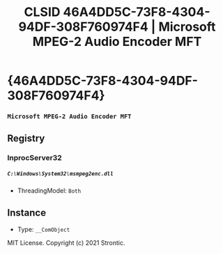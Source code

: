 ﻿---
title: "CLSID 46A4DD5C-73F8-4304-94DF-308F760974F4 | Microsoft MPEG-2 Audio Encoder MFT"
excerpt: What is COM-Object CLSID 46A4DD5C-73F8-4304-94DF-308F760974F4?
---

# {46A4DD5C-73F8-4304-94DF-308F760974F4}

### `Microsoft MPEG-2 Audio Encoder MFT`

## Registry


### InprocServer32

##### `C:\Windows\System32\msmpeg2enc.dll`
* ThreadingModel: `Both`

## Instance

* Type: `__ComObject`

MIT License. Copyright (c) 2021 Strontic.



